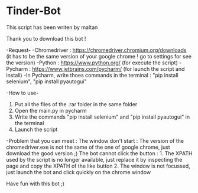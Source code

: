 # Tinder-Bot
This script has been writen by maltan

Thank you to download this bot !

-Request-
-Chromedriver : https://chromedriver.chromium.org/downloads (it has to be the same version of your google chrome ! go to settings for see the version)
-Python : https://www.python.org/ (for execute the script)
-Pycharm : https://www.jetbrains.com/pycharm/ (for launch the script and install)
-In Pycharm, write thoes commands in the terminal : "pip install selenium", "pip install pyautogui"

-How to use-
1. Put all the files of the .rar folder in the same folder
2. Open the main.py in pycharm
3. Write the commands "pip install selenium" and "pip install pyautogui" in the terminal
4. Launch the script

-Problem that you can meet :
The window don't start : The version of the chromedriver.exe is not the same of the one of google chrome, just download the good version ;)
The bot cannot click the button : 1. The XPATH used by the script is no longer available, just replace it by inspecting the page and copy the XPATH of the like button
				                          2. The window is not focussed, just launch the bot and click quickly on the chrome window


Have fun with this bot ;)
